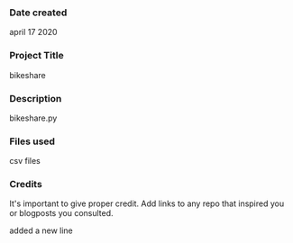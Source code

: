 ### Date created
april 17 2020

### Project Title
bikeshare

### Description
bikeshare.py

### Files used
csv files

### Credits
It's important to give proper credit. Add links to any repo that inspired you or blogposts you consulted.


added a new line
